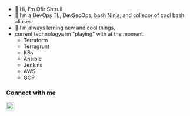 - 👋  Hi, I’m Ofir Shtrull
- 👀  I’m a DevOps TL, DevSecOps, bash Ninja, and collecor of cool bash aliases
- 🌱  I’m always lerning new and cool things,
- current technologys im "playing" with at the moment:
  - Terraform
  - Terragrunt
  - K8s
  - Ansible
  - Jenkins
  - AWS
  - GCP


### Connect with me

[<img align="left" alt="ofirshtrull | LinkedIn" width="22" src="https://cdn.jsdelivr.net/npm/simple-icons@v3/icons/linkedin.svg" />](https://www.linkedin.com/in/ofir-shtrull)

